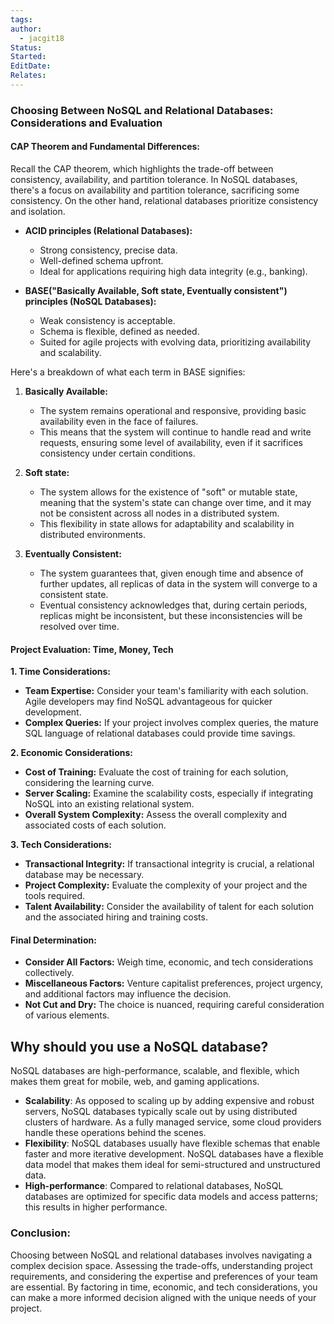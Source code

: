 ```yaml
---
tags: 
author:
  - jacgit18
Status: 
Started: 
EditDate: 
Relates:
---
```

### **Choosing Between NoSQL and Relational Databases: Considerations and Evaluation**

#### **CAP Theorem and Fundamental Differences:**
Recall the CAP theorem, which highlights the trade-off between consistency, availability, and partition tolerance. In NoSQL databases, there's a focus on availability and partition tolerance, sacrificing some consistency. On the other hand, relational databases prioritize consistency and isolation.

- **ACID principles (Relational Databases):**
  - Strong consistency, precise data.
  - Well-defined schema upfront.
  - Ideal for applications requiring high data integrity (e.g., banking).

- **BASE("Basically Available, Soft state, Eventually consistent") principles (NoSQL Databases):**
  - Weak consistency is acceptable.
  - Schema is flexible, defined as needed.
  - Suited for agile projects with evolving data, prioritizing availability and scalability.

Here's a breakdown of what each term in BASE signifies:

1. **Basically Available:**
    
    - The system remains operational and responsive, providing basic availability even in the face of failures.
    - This means that the system will continue to handle read and write requests, ensuring some level of availability, even if it sacrifices consistency under certain conditions.
2. **Soft state:**
    
    - The system allows for the existence of "soft" or mutable state, meaning that the system's state can change over time, and it may not be consistent across all nodes in a distributed system.
    - This flexibility in state allows for adaptability and scalability in distributed environments.
3. **Eventually Consistent:**
    
    - The system guarantees that, given enough time and absence of further updates, all replicas of data in the system will converge to a consistent state.
    - Eventual consistency acknowledges that, during certain periods, replicas might be inconsistent, but these inconsistencies will be resolved over time.


#### **Project Evaluation: Time, Money, Tech**

**1. Time Considerations:**
- **Team Expertise:** Consider your team's familiarity with each solution. Agile developers may find NoSQL advantageous for quicker development.
- **Complex Queries:** If your project involves complex queries, the mature SQL language of relational databases could provide time savings.

**2. Economic Considerations:**
- **Cost of Training:** Evaluate the cost of training for each solution, considering the learning curve.
- **Server Scaling:** Examine the scalability costs, especially if integrating NoSQL into an existing relational system.
- **Overall System Complexity:** Assess the overall complexity and associated costs of each solution.

**3. Tech Considerations:**
- **Transactional Integrity:** If transactional integrity is crucial, a relational database may be necessary.
- **Project Complexity:** Evaluate the complexity of your project and the tools required.
- **Talent Availability:** Consider the availability of talent for each solution and the associated hiring and training costs.

#### **Final Determination:**

- **Consider All Factors:** Weigh time, economic, and tech considerations collectively.
- **Miscellaneous Factors:** Venture capitalist preferences, project urgency, and additional factors may influence the decision.
- **Not Cut and Dry:** The choice is nuanced, requiring careful consideration of various elements.


## Why should you use a NoSQL database?

NoSQL databases are high-performance, scalable, and flexible, which makes them great for mobile, web, and gaming applications.

- **Scalability**: As opposed to scaling up by adding expensive and robust servers, NoSQL databases typically scale out by using distributed clusters of hardware. As a fully managed service, some cloud providers handle these operations behind the scenes.
- **Flexibility**: NoSQL databases usually have flexible schemas that enable faster and more iterative development. NoSQL databases have a flexible data model that makes them ideal for semi-structured and unstructured data.
- **High-performance**: Compared to relational databases, NoSQL databases are optimized for specific data models and access patterns; this results in higher performance.

### **Conclusion:**
Choosing between NoSQL and relational databases involves navigating a complex decision space. Assessing the trade-offs, understanding project requirements, and considering the expertise and preferences of your team are essential. By factoring in time, economic, and tech considerations, you can make a more informed decision aligned with the unique needs of your project.